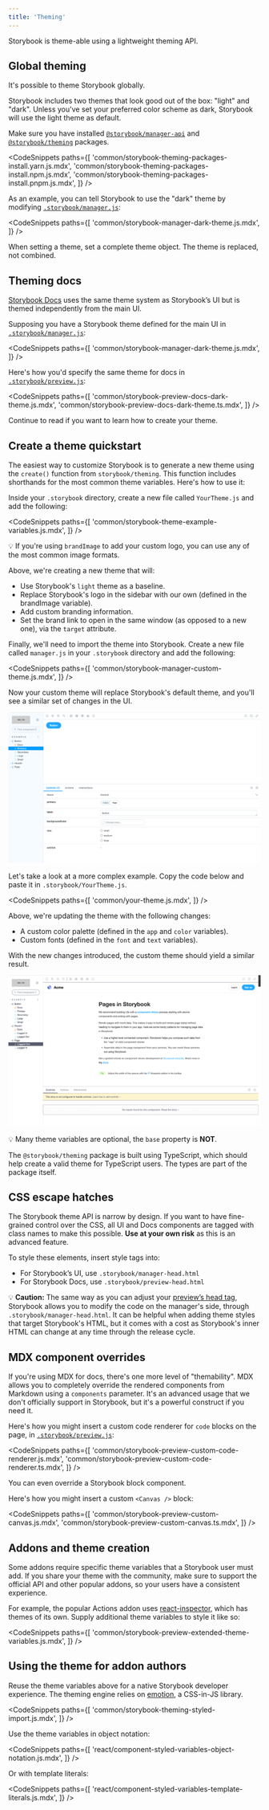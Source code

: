 ```yaml
---
title: 'Theming'
---
```


Storybook is theme-able using a lightweight theming API.

## Global theming

It's possible to theme Storybook globally.

Storybook includes two themes that look good out of the box: "light" and "dark". Unless you've set your preferred color scheme as dark, Storybook will use the light theme as default.

Make sure you have installed [`@storybook/manager-api`](https://www.npmjs.com/package/@storybook/manager-api) and [`@storybook/theming`](https://www.npmjs.com/package/@storybook/theming) packages.

<!-- prettier-ignore-start -->

<CodeSnippets
  paths={[
    'common/storybook-theming-packages-install.yarn.js.mdx',
    'common/storybook-theming-packages-install.npm.js.mdx',
    'common/storybook-theming-packages-install.pnpm.js.mdx',
  ]}
/>

<!-- prettier-ignore-end -->

As an example, you can tell Storybook to use the "dark" theme by modifying [`.storybook/manager.js`](./overview.md#configure-story-rendering):

<!-- prettier-ignore-start -->

<CodeSnippets
  paths={[
    'common/storybook-manager-dark-theme.js.mdx',
  ]}
/>

<!-- prettier-ignore-end -->

When setting a theme, set a complete theme object. The theme is replaced, not combined.

## Theming docs

[Storybook Docs](../writing-docs/introduction.md) uses the same theme system as Storybook’s UI but is themed independently from the main UI.

Supposing you have a Storybook theme defined for the main UI in [`.storybook/manager.js`](./overview.md#configure-story-rendering):

<!-- prettier-ignore-start -->

<CodeSnippets
  paths={[
    'common/storybook-manager-dark-theme.js.mdx',
  ]}
/>

<!-- prettier-ignore-end -->

Here's how you'd specify the same theme for docs in [`.storybook/preview.js`](./overview.md#configure-story-rendering):

<!-- prettier-ignore-start -->

<CodeSnippets
  paths={[
    'common/storybook-preview-docs-dark-theme.js.mdx',
    'common/storybook-preview-docs-dark-theme.ts.mdx',
  ]}
/>

<!-- prettier-ignore-end -->

Continue to read if you want to learn how to create your theme.

## Create a theme quickstart

The easiest way to customize Storybook is to generate a new theme using the `create()` function from `storybook/theming`. This function includes shorthands for the most common theme variables. Here's how to use it:

Inside your `.storybook` directory, create a new file called `YourTheme.js` and add the following:

<!-- prettier-ignore-start -->

<CodeSnippets
  paths={[
    'common/storybook-theme-example-variables.js.mdx',
  ]}
/>

<!-- prettier-ignore-end -->

<div class="aside">
💡 If you're using <code>brandImage</code> to add your custom logo, you can use any of the most common image formats.
</div>

Above, we're creating a new theme that will:

- Use Storybook's `light` theme as a baseline.
- Replace Storybook's logo in the sidebar with our own (defined in the brandImage variable).
- Add custom branding information.
- Set the brand link to open in the same window (as opposed to a new one), via the `target` attribute.

Finally, we'll need to import the theme into Storybook. Create a new file called `manager.js` in your `.storybook` directory and add the following:

<!-- prettier-ignore-start -->

<CodeSnippets
  paths={[
    'common/storybook-manager-custom-theme.js.mdx',
  ]}
/>

<!-- prettier-ignore-end -->

Now your custom theme will replace Storybook's default theme, and you'll see a similar set of changes in the UI.

![Storybook starter theme](./storybook-starter-custom-theme.png)

Let's take a look at a more complex example. Copy the code below and paste it in `.storybook/YourTheme.js`.

<!-- prettier-ignore-start -->

<CodeSnippets
  paths={[
    'common/your-theme.js.mdx',
  ]}
/>

<!-- prettier-ignore-end -->

Above, we're updating the theme with the following changes:

- A custom color palette (defined in the `app` and `color` variables).
- Custom fonts (defined in the `font` and `text` variables).

With the new changes introduced, the custom theme should yield a similar result.

![Storybook custom theme loaded](./storybook-custom-theme.png)

<div class="aside">
💡 Many theme variables are optional, the <code>base</code> property is <strong>NOT</strong>.
</div>

The `@storybook/theming` package is built using TypeScript, which should help create a valid theme for TypeScript users. The types are part of the package itself.

## CSS escape hatches

The Storybook theme API is narrow by design. If you want to have fine-grained control over the CSS, all UI and Docs components are tagged with class names to make this possible. **Use at your own risk** as this is an advanced feature.

To style these elements, insert style tags into:

- For Storybook’s UI, use `.storybook/manager-head.html`
- For Storybook Docs, use `.storybook/preview-head.html`

<div class="aside">

💡 <strong>Caution:</strong> The same way as you can adjust your [preview’s head tag](../configure/story-rendering.md#adding-to-head), Storybook allows you to modify the code on the manager's side, through <code>.storybook/manager-head.html</code>. It can be helpful when adding theme styles that target Storybook's HTML, but it comes with a cost as Storybook's inner HTML can change at any time through the release cycle.

</div>

## MDX component overrides

If you're using MDX for docs, there's one more level of "themability". MDX allows you to completely override the rendered components from Markdown using a `components` parameter. It's an advanced usage that we don't officially support in Storybook, but it's a powerful construct if you need it.

Here's how you might insert a custom code renderer for `code` blocks on the page, in [`.storybook/preview.js`](./overview.md#configure-story-rendering):

<!-- prettier-ignore-start -->

<CodeSnippets
  paths={[
    'common/storybook-preview-custom-code-renderer.js.mdx',
    'common/storybook-preview-custom-code-renderer.ts.mdx',
  ]}
/>

<!-- prettier-ignore-end -->

You can even override a Storybook block component.

Here's how you might insert a custom `<Canvas />` block:

<!-- prettier-ignore-start -->

<CodeSnippets
  paths={[
    'common/storybook-preview-custom-canvas.js.mdx',
    'common/storybook-preview-custom-canvas.ts.mdx',
  ]}
/>

<!-- prettier-ignore-end -->

## Addons and theme creation

Some addons require specific theme variables that a Storybook user must add. If you share your theme with the community, make sure to support the official API and other popular addons, so your users have a consistent experience.

For example, the popular Actions addon uses [react-inspector](https://github.com/xyc/react-inspector/blob/master/src/styles/themes/chromeLight.js), which has themes of its own. Supply additional theme variables to style it like so:

<!-- prettier-ignore-start -->

<CodeSnippets
  paths={[
    'common/storybook-preview-extended-theme-variables.js.mdx',
  ]}
/>

<!-- prettier-ignore-end -->

## Using the theme for addon authors

Reuse the theme variables above for a native Storybook developer experience. The theming engine relies on [emotion](https://emotion.sh/), a CSS-in-JS library.

<!-- prettier-ignore-start -->

<CodeSnippets
  paths={[
    'common/storybook-theming-styled-import.js.mdx',
  ]}
/>

<!-- prettier-ignore-end -->

Use the theme variables in object notation:

<!-- prettier-ignore-start -->

<CodeSnippets
  paths={[
    'react/component-styled-variables-object-notation.js.mdx',
  ]}
/>

<!-- prettier-ignore-end -->

Or with template literals:

<!-- prettier-ignore-start -->

<CodeSnippets
  paths={[
    'react/component-styled-variables-template-literals.js.mdx',
  ]}
/>

<!-- prettier-ignore-end -->
